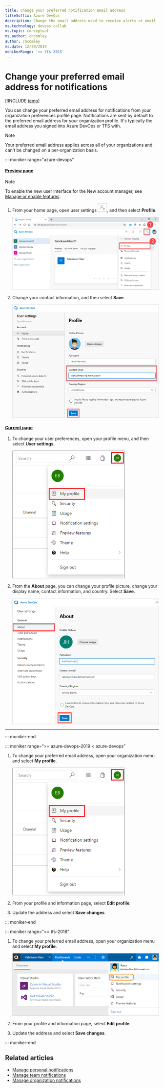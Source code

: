 ```yaml
---
title: Change your preferred notification email address
titleSuffix: Azure DevOps
description: Change the email address used to receive alerts or email  notifications managed in Azure DevOps or Team Foundation Server (TFS)
ms.technology: devops-collab
ms.topic: conceptual
ms.author: chcomley
author: chcomley
ms.date: 12/30/2019
monikerRange: '>= tfs-2015'
---
```


# Change your preferred email address for notifications

[!INCLUDE [temp](../includes/version-ts-tfs-2015-2016.md)]

You can change your preferred email address for notifications from your organization preferences profile page. Notifications are sent by default to the preferred email address for your organization profile. It's typically the email address you signed into Azure DevOps or TFS with.

> [!NOTE]
> Your preferred email address applies across all of your organizations and can't be changed on a per-organization basis.

::: moniker range="azure-devops"


#### [Preview page](#tab/preview-page) 

> [!NOTE]   
> To enable the new user interface for the New account manager, see [Manage or enable features](../project/navigation/preview-features.md).

1. From your home page, open user settings ![user-settings-gear.png](../media/icons/user-settings-gear.png), and then select **Profile**.

   ![Open Azure DevOps profile](../media/open-user-settings-profile-preview.png)

2. Change your contact information, and then select **Save**.

   ![Edit the About page](media/edit-contact-info-preview.png)


#### [Current page](#tab/current-page) 

1. To change your user preferences, open your profile menu, and then select **User settings**.

   ![Open profile user settings](media/open-profile-newnav.png)

2. From the **About** page, you can change your profile picture, change your display name, contact information, and country. Select **Save**.

   ![Edit the About page](../organizations/settings/media/edit-about-page.png)

* * *

::: moniker-end


::: moniker range=">= azure-devops-2019 < azure-devops"

1. To change your preferred email address, open your organization menu and select **My profile**.

   ![Azure DevOps, My Profile link on Organization menu](media/open-profile-newnav.png)

2. From your profile and information page, select **Edit profile**.

3. Update the address and select **Save changes**.

::: moniker-end

::: moniker range="<= tfs-2018"

1. To change your preferred email address, open your organization menu and select **My profile**.

   ![Azure DevOps, My Profile link on Organization menu](media/open-profile-team-services.png)

2. From your profile and information page, select **Edit profile**.

3. Update the address and select **Save changes**.

::: moniker-end

## Related articles

- [Manage personal notifications](manage-personal-notifications.md)
- [Manage team notifications](manage-team-group-notifications.md)
- [Manage organization notifications](manage-organization-notifications.md)
